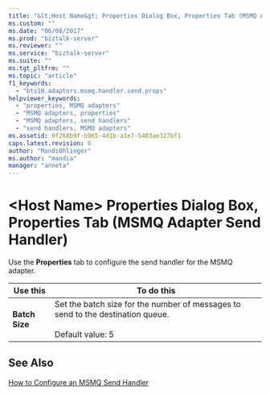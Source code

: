 ```yaml
---
title: "&lt;Host Name&gt; Properties Dialog Box, Properties Tab (MSMQ Adapter Send Handler) | Microsoft Docs"
ms.custom: ""
ms.date: "06/08/2017"
ms.prod: "biztalk-server"
ms.reviewer: ""
ms.service: "biztalk-server"
ms.suite: ""
ms.tgt_pltfrm: ""
ms.topic: "article"
f1_keywords: 
  - "bts10.adaptors.msmq.handler.send.props"
helpviewer_keywords: 
  - "properties, MSMQ adapters"
  - "MSMQ adapters, properties"
  - "MSMQ adapters, send handlers"
  - "send handlers, MSMQ adapters"
ms.assetid: 9f268b9f-b965-4d1b-a1e7-5403ae327bf1
caps.latest.revision: 6
author: "MandiOhlinger"
ms.author: "mandia"
manager: "anneta"
---
```

# &lt;Host Name&gt; Properties Dialog Box, Properties Tab (MSMQ Adapter Send Handler)
Use the **Properties** tab to configure the send handler for the MSMQ adapter.  
  
|**Use this**|**To do this**|  
|------------------|--------------------|  
|**Batch Size**|Set the batch size for the number of messages to send to the destination queue.<br /><br /> Default value: 5|  
  
## See Also  
 [How to Configure an MSMQ Send Handler](../core/how-to-configure-an-msmq-send-handler.md)